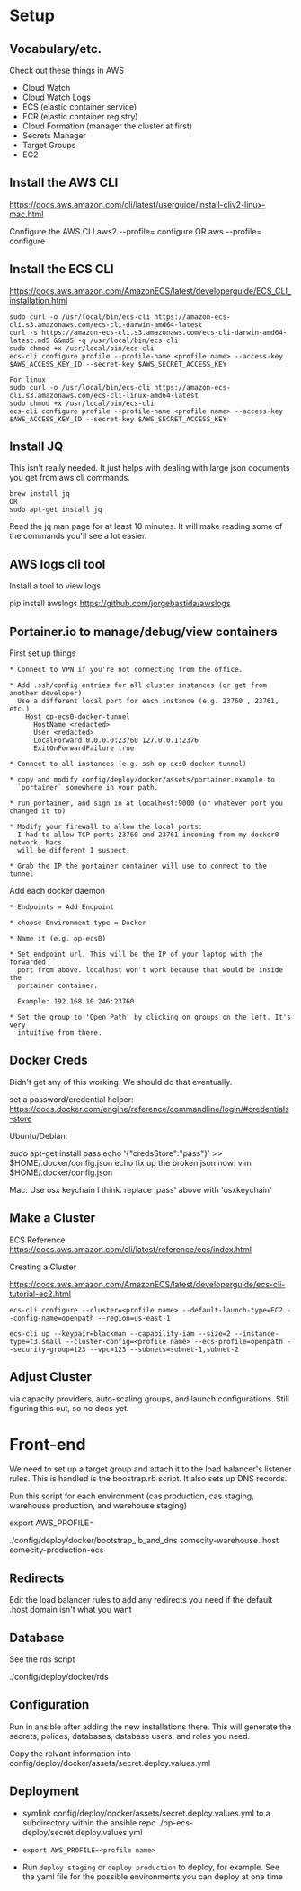 # Setup

## Vocabulary/etc.

  Check out these things in AWS

  * Cloud Watch
  * Cloud Watch Logs
  * ECS (elastic container service)
  * ECR (elastic container registry)
  * Cloud Formation (manager the cluster at first)
  * Secrets Manager
  * Target Groups
  * EC2

##  Install the AWS CLI
  https://docs.aws.amazon.com/cli/latest/userguide/install-cliv2-linux-mac.html

  Configure the AWS CLI
  aws2 --profile=<profile name> configure
  OR
  aws --profile=<profile name> configure

##  Install the ECS CLI
  https://docs.aws.amazon.com/AmazonECS/latest/developerguide/ECS_CLI_installation.html
  ```
  sudo curl -o /usr/local/bin/ecs-cli https://amazon-ecs-cli.s3.amazonaws.com/ecs-cli-darwin-amd64-latest
  curl -s https://amazon-ecs-cli.s3.amazonaws.com/ecs-cli-darwin-amd64-latest.md5 &&md5 -q /usr/local/bin/ecs-cli
  sudo chmod +x /usr/local/bin/ecs-cli
  ecs-cli configure profile --profile-name <profile name> --access-key $AWS_ACCESS_KEY_ID --secret-key $AWS_SECRET_ACCESS_KEY
  ```

  ```
  For linux
  sudo curl -o /usr/local/bin/ecs-cli https://amazon-ecs-cli.s3.amazonaws.com/ecs-cli-linux-amd64-latest
  sudo chmod +x /usr/local/bin/ecs-cli
  ecs-cli configure profile --profile-name <profile name> --access-key $AWS_ACCESS_KEY_ID --secret-key $AWS_SECRET_ACCESS_KEY
  ```

## Install JQ
  This isn't really needed. It just helps with dealing with large json documents you get from aws cli commands.

  ```
  brew install jq
  OR
  sudo apt-get install jq
  ```

  Read the jq man page for at least 10 minutes. It will make reading some of the commands you'll see a lot easier.


## AWS logs cli tool

  Install a tool to view logs

  pip install awslogs
  https://github.com/jorgebastida/awslogs

## Portainer.io to manage/debug/view containers

  First set up things

    * Connect to VPN if you're not connecting from the office.

    * Add .ssh/config entries for all cluster instances (or get from another developer)
      Use a different local port for each instance (e.g. 23760 , 23761, etc.)
        Host op-ecs0-docker-tunnel
          HostName <redacted>
          User <redacted>
          LocalForward 0.0.0.0:23760 127.0.0.1:2376
          ExitOnForwardFailure true

    * Connect to all instances (e.g. ssh op-ecs0-docker-tunnel)

    * copy and modify config/deploy/docker/assets/portainer.example to
      `portainer` somewhere in your path.

    * run portainer, and sign in at localhost:9000 (or whatever port you changed it to)

    * Modify your firewall to allow the local ports:
      I had to allow TCP ports 23760 and 23761 incoming from my docker0 network. Macs
      will be different I suspect.

    * Grab the IP the portainer container will use to connect to the tunnel

  Add each docker daemon

    * Endpoints » Add Endpoint

    * choose Environment type = Docker

    * Name it (e.g. op-ecs0)

    * Set endpoint url. This will be the IP of your laptop with the forwarded
      port from above. localhost won't work because that would be inside the
      portainer container.

      Example: 192.168.10.246:23760

    * Set the group to 'Open Path' by clicking on groups on the left. It's very
      intuitive from there.

## Docker Creds

   Didn't get any of this working. We should do that eventually.

   set a password/credential helper:
   https://docs.docker.com/engine/reference/commandline/login/#credentials-store


   Ubuntu/Debian:


   sudo apt-get install pass
   echo '{"credsStore":"pass"}' >> $HOME/.docker/config.json
   echo fix up the broken json now:
   vim $HOME/.docker/config.json

   Mac:
   Use osx keychain I think. replace 'pass' above with 'osxkeychain'

## Make a Cluster

  ECS Reference
  https://docs.aws.amazon.com/cli/latest/reference/ecs/index.html

  Creating a Cluster

  https://docs.aws.amazon.com/AmazonECS/latest/developerguide/ecs-cli-tutorial-ec2.html

  ```
  ecs-cli configure --cluster=<profile name> --default-launch-type=EC2 --config-name=openpath --region=us-east-1

  ecs-cli up --keypair=blackman --capability-iam --size=2 --instance-type=t3.small --cluster-config=<profile name> --ecs-profile=openpath --security-group=123 --vpc=123 --subnets=subnet-1,subnet-2
  ```


## Adjust Cluster

  via capacity providers, auto-scaling groups, and launch configurations.
  Still figuring this out, so no docs yet.

# Front-end

  We need to set up a target group and attach it to the load balancer's
  listener rules. This is handled is the boostrap.rb script. It also sets up
  DNS records.

  Run this script for each environment (cas production, cas staging, warehouse
  production, and warehouse staging)

  export AWS_PROFILE=<profile name>

  ./config/deploy/docker/bootstrap_lb_and_dns somecity-warehouse.<profile name>.host somecity-production-ecs

## Redirects

  Edit the load balancer rules to add any redirects you need if the default
  <profile name>.host domain isn't what you want

## Database

  See the rds script

  ./config/deploy/docker/rds <database-instance-name>

## Configuration

  Run in ansible after adding the new installations there. This will generate
  the secrets, polices, databases, database users, and roles you need.

  Copy the relvant information into config/deploy/docker/assets/secret.deploy.values.yml

## Deployment

  * symlink
    config/deploy/docker/assets/secret.deploy.values.yml
    to a subdirectory within the ansible repo
    ./op-ecs-deploy/secret.deploy.values.yml

  * `export AWS_PROFILE=<profile name>`

  * Run `deploy staging` or `deploy production` to deploy, for example. See
    the yaml file for the possible environments you can deploy at one time
